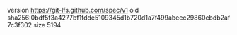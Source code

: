 version https://git-lfs.github.com/spec/v1
oid sha256:0bdf5f3a4277bf1fdde5109345d1b720d1a7f499abeec29860cbdb2af7c3f302
size 5194
